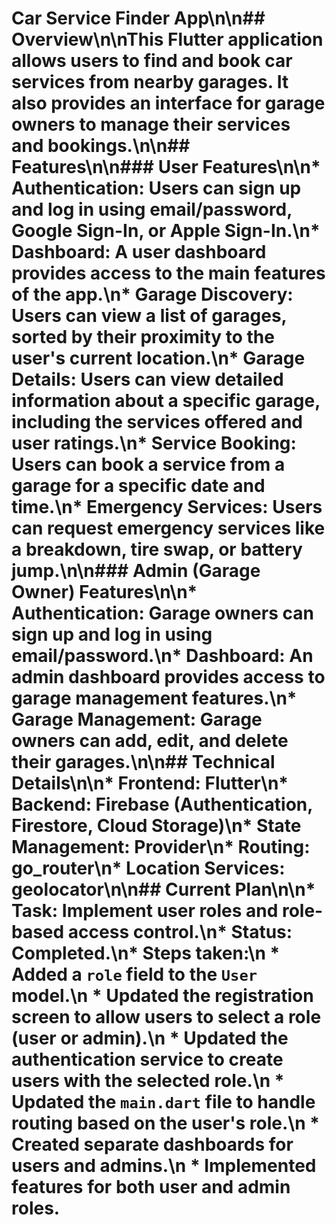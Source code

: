 # Car Service Finder App\n\n## Overview\n\nThis Flutter application allows users to find and book car services from nearby garages. It also provides an interface for garage owners to manage their services and bookings.\n\n## Features\n\n### User Features\n\n*   **Authentication:** Users can sign up and log in using email/password, Google Sign-In, or Apple Sign-In.\n*   **Dashboard:** A user dashboard provides access to the main features of the app.\n*   **Garage Discovery:** Users can view a list of garages, sorted by their proximity to the user's current location.\n*   **Garage Details:** Users can view detailed information about a specific garage, including the services offered and user ratings.\n*   **Service Booking:** Users can book a service from a garage for a specific date and time.\n*   **Emergency Services:** Users can request emergency services like a breakdown, tire swap, or battery jump.\n\n### Admin (Garage Owner) Features\n\n*   **Authentication:** Garage owners can sign up and log in using email/password.\n*   **Dashboard:** An admin dashboard provides access to garage management features.\n*   **Garage Management:** Garage owners can add, edit, and delete their garages.\n\n## Technical Details\n\n*   **Frontend:** Flutter\n*   **Backend:** Firebase (Authentication, Firestore, Cloud Storage)\n*   **State Management:** Provider\n*   **Routing:** go\_router\n*   **Location Services:** geolocator\n\n## Current Plan\n\n*   **Task:** Implement user roles and role-based access control.\n*   **Status:** Completed.\n*   **Steps taken:**\n    *   Added a `role` field to the `User` model.\n    *   Updated the registration screen to allow users to select a role (user or admin).\n    *   Updated the authentication service to create users with the selected role.\n    *   Updated the `main.dart` file to handle routing based on the user's role.\n    *   Created separate dashboards for users and admins.\n    *   Implemented features for both user and admin roles.